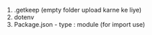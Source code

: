 <!-- ( - [title](link) ) -->

1. .getkeep (empty folder upload karne ke liye)
2. dotenv
3. Package.json - type : module (for  import use)